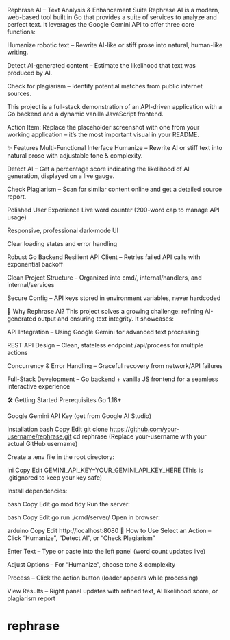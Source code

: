 Rephrase AI – Text Analysis & Enhancement Suite
Rephrase AI is a modern, web-based tool built in Go that provides a suite of services to analyze and perfect text.
It leverages the Google Gemini API to offer three core functions:

Humanize robotic text – Rewrite AI-like or stiff prose into natural, human-like writing.

Detect AI-generated content – Estimate the likelihood that text was produced by AI.

Check for plagiarism – Identify potential matches from public internet sources.

This project is a full-stack demonstration of an API-driven application with a Go backend and a dynamic vanilla JavaScript frontend.

Action Item: Replace the placeholder screenshot with one from your working application – it’s the most important visual in your README.

✨ Features
Multi-Functional Interface
Humanize – Rewrite AI or stiff text into natural prose with adjustable tone & complexity.

Detect AI – Get a percentage score indicating the likelihood of AI generation, displayed on a live gauge.

Check Plagiarism – Scan for similar content online and get a detailed source report.

Polished User Experience
Live word counter (200-word cap to manage API usage)

Responsive, professional dark-mode UI

Clear loading states and error handling

Robust Go Backend
Resilient API Client – Retries failed API calls with exponential backoff

Clean Project Structure – Organized into cmd/, internal/handlers, and internal/services

Secure Config – API keys stored in environment variables, never hardcoded

🚀 Why Rephrase AI?
This project solves a growing challenge: refining AI-generated output and ensuring text integrity.
It showcases:

API Integration – Using Google Gemini for advanced text processing

REST API Design – Clean, stateless endpoint /api/process for multiple actions

Concurrency & Error Handling – Graceful recovery from network/API failures

Full-Stack Development – Go backend + vanilla JS frontend for a seamless interactive experience

🛠️ Getting Started
Prerequisites
Go 1.18+

Google Gemini API Key (get from Google AI Studio)

Installation
bash
Copy
Edit
git clone https://github.com/your-username/rephrase.git
cd rephrase
(Replace your-username with your actual GitHub username)

Create a .env file in the root directory:

ini
Copy
Edit
GEMINI_API_KEY=YOUR_GEMINI_API_KEY_HERE
(This is .gitignored to keep your key safe)

Install dependencies:

bash
Copy
Edit
go mod tidy
Run the server:

bash
Copy
Edit
go run ./cmd/server/
Open in browser:

arduino
Copy
Edit
http://localhost:8080
🔬 How to Use
Select an Action – Click “Humanize”, “Detect AI”, or “Check Plagiarism”

Enter Text – Type or paste into the left panel (word count updates live)

Adjust Options – For “Humanize”, choose tone & complexity

Process – Click the action button (loader appears while processing)

View Results – Right panel updates with refined text, AI likelihood score, or plagiarism report

# rephrase
